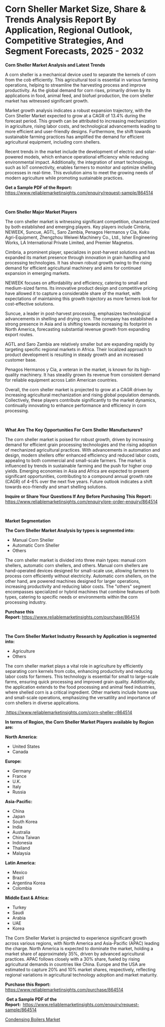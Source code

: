 <p><h1>Corn Sheller Market Size, Share & Trends Analysis Report By Application, Regional Outlook, Competitive Strategies, And Segment Forecasts, 2025 - 2032</h1></p><p><strong>Corn Sheller Market Analysis and Latest Trends</strong></p>
<p><p>A corn sheller is a mechanical device used to separate the kernels of corn from the cob efficiently. This agricultural tool is essential in various farming operations, helping to streamline the harvesting process and improve productivity. As the global demand for corn rises, primarily driven by its applications in food, animal feed, and biofuel production, the corn sheller market has witnessed significant growth.</p><p>Market growth analysis indicates a robust expansion trajectory, with the Corn Sheller Market expected to grow at a CAGR of 13.4% during the forecast period. This growth can be attributed to increasing mechanization in agriculture, rising labor costs, and technological advancements leading to more efficient and user-friendly designs. Furthermore, the shift towards sustainable farming practices has amplified the demand for efficient agricultural equipment, including corn shellers.</p><p>Recent trends in the market include the development of electric and solar-powered models, which enhance operational efficiency while reducing environmental impact. Additionally, the integration of smart technologies, such as IoT connectivity, enables farmers to monitor and optimize shelling processes in real-time. This evolution aims to meet the growing needs of modern agriculture while promoting sustainable practices.</p></p>
<p><strong>Get a Sample PDF of the Report:&nbsp;</strong> <a href="https://www.reliablemarketinsights.com/enquiry/request-sample/864514?utm_campaign=3037&utm_medium=2&utm_source=Github&utm_content=ia&utm_term=10042025&utm_id=corn-sheller">https://www.reliablemarketinsights.com/enquiry/request-sample/864514</a></p>
<p>&nbsp;</p>
<p><strong>Corn Sheller Major Market Players</strong></p>
<p><p>The corn sheller market is witnessing significant competition, characterized by both established and emerging players. Key players include Cimbria, NEWEEK, Suncue, AGTL, Saro Zambia, Penagos Hermanos y Cia, Kuku Agri-Equipment, Zhengzhou Weiwei Machinery Co., Ltd., Isher Engineering Works, LA International Private Limited, and Premier Magnetos. </p><p>Cimbria, a prominent player, specializes in post-harvest solutions and has expanded its market presence through innovation in grain handling and processing technologies. It has shown robust growth owing to the rising demand for efficient agricultural machinery and aims for continued expansion in emerging markets.</p><p>NEWEEK focuses on affordability and efficiency, catering to small and medium-sized farms. Its innovative product design and competitive pricing have allowed it to capture a considerable share of the market, with expectations of maintaining this growth trajectory as more farmers look for cost-effective solutions.</p><p>Suncue, a leader in post-harvest processing, emphasizes technological advancements in shelling and drying corn. The company has established a strong presence in Asia and is shifting towards increasing its footprint in North America, forecasting substantial revenue growth from expanding export routes.</p><p>AGTL and Saro Zambia are relatively smaller but are expanding rapidly by targeting specific regional markets in Africa. Their localized approach to product development is resulting in steady growth and an increased customer base.</p><p>Penagos Hermanos y Cia, a veteran in the market, is known for its high-quality machinery. It has steadily grown its revenue from consistent demand for reliable equipment across Latin American countries.</p><p>Overall, the corn sheller market is projected to grow at a CAGR driven by increasing agricultural mechanization and rising global population demands. Collectively, these players contribute significantly to the market dynamics, continually innovating to enhance performance and efficiency in corn processing.</p></p>
<p>&nbsp;</p>
<p><strong>What Are The Key Opportunities For Corn Sheller Manufacturers?</strong></p>
<p><p>The corn sheller market is poised for robust growth, driven by increasing demand for efficient grain processing technologies and the rising adoption of mechanized agricultural practices. With advancements in automation and design, modern shellers offer enhanced efficiency and reduced labor costs, appealing to both commercial and small-scale farmers. The market is influenced by trends in sustainable farming and the push for higher crop yields. Emerging economies in Asia and Africa are expected to present significant opportunities, contributing to a compound annual growth rate (CAGR) of 4-6% over the next five years. Future outlook indicates a shift towards eco-friendly and smart shelling solutions.</p></p>
<p><strong>Inquire or Share Your Questions If Any Before Purchasing This Report:</strong> <a href="https://www.reliablemarketinsights.com/enquiry/pre-order-enquiry/864514?utm_campaign=3037&utm_medium=2&utm_source=Github&utm_content=ia&utm_term=10042025&utm_id=corn-sheller">https://www.reliablemarketinsights.com/enquiry/pre-order-enquiry/864514</a></p>
<p>&nbsp;</p>
<p><strong>Market Segmentation</strong></p>
<p><strong>The Corn Sheller Market Analysis by types is segmented into:</strong></p>
<p><ul><li>Manual Corn Sheller</li><li>Automatic Corn Sheller</li><li>Others</li></ul></p>
<p><p>The corn sheller market is divided into three main types: manual corn shellers, automatic corn shellers, and others. Manual corn shellers are hand-operated devices designed for small-scale use, allowing farmers to process corn efficiently without electricity. Automatic corn shellers, on the other hand, are powered machines designed for larger operations, increasing productivity and reducing labor costs. The "others" segment encompasses specialized or hybrid machines that combine features of both types, catering to specific needs or environments within the corn processing industry.</p></p>
<p><strong>Purchase this Report:&nbsp;</strong><a href="https://www.reliablemarketinsights.com/purchase/864514?utm_campaign=3037&utm_medium=2&utm_source=Github&utm_content=ia&utm_term=10042025&utm_id=corn-sheller">https://www.reliablemarketinsights.com/purchase/864514</a></p>
<p>&nbsp;</p>
<p><strong>The Corn Sheller Market Industry Research by Application is segmented into:</strong></p>
<p><ul><li>Agriculture</li><li>Others</li></ul></p>
<p><p>The corn sheller market plays a vital role in agriculture by efficiently separating corn kernels from cobs, enhancing productivity and reducing labor costs for farmers. This technology is essential for small to large-scale farms, ensuring quick processing and improved grain quality. Additionally, the application extends to the food processing and animal feed industries, where shelled corn is a critical ingredient. Other markets include home use and small-scale operations, emphasizing the versatility and importance of corn shellers in diverse applications.</p></p>
<p><a href="https://www.reliablemarketinsights.com/corn-sheller-r864514?utm_campaign=3037&utm_medium=2&utm_source=Github&utm_content=ia&utm_term=10042025&utm_id=corn-sheller">&nbsp;https://www.reliablemarketinsights.com/corn-sheller-r864514</a></p>
<p><strong>In terms of Region, the Corn Sheller Market Players available by Region are:</strong></p>
<p>
    <p> <strong> North America: </strong>
        <ul>
            <li>United States</li>
            <li>Canada</li>
        </ul>
        </p> 
    <p> <strong> Europe: </strong>
        <ul>
            <li>Germany</li>
            <li>France</li>
            <li>U.K.</li>
            <li>Italy</li>
            <li>Russia</li>
        </ul>
        </p> 
    <p> <strong> Asia-Pacific: </strong>
        <ul>
            <li>China</li>
            <li>Japan</li>
            <li>South Korea</li>
            <li>India</li>
            <li>Australia</li>
            <li>China Taiwan</li>
            <li>Indonesia</li>
            <li>Thailand</li>
            <li>Malaysia</li>
        </ul>
        </p> 
    <p> <strong> Latin America: </strong>
        <ul>
            <li>Mexico</li>
            <li>Brazil</li>
            <li>Argentina Korea</li>
            <li>Colombia</li>
        </ul>
        </p> 
    <p> <strong> Middle East & Africa: </strong>
        <ul>
            <li>Turkey</li>
            <li>Saudi</li>
            <li>Arabia</li>
            <li>UAE</li>
            <li>Korea</li>
        </ul>
    </p>
    </p>
<p><p>The Corn Sheller Market is projected to experience significant growth across various regions, with North America and Asia-Pacific (APAC) leading the charge. North America is expected to dominate the market, holding a market share of approximately 35%, driven by advanced agricultural practices. APAC follows closely with a 30% share, fueled by rising agricultural demands in countries like China. Europe and the USA are estimated to capture 20% and 10% market shares, respectively, reflecting regional variations in agricultural technology adoption and market maturity.</p></p>
<p><strong>Purchase this Report: </strong><a href="https://www.reliablemarketinsights.com/purchase/864514?utm_campaign=3037&utm_medium=2&utm_source=Github&utm_content=ia&utm_term=10042025&utm_id=corn-sheller">https://www.reliablemarketinsights.com/purchase/864514</a></p>
<p>&nbsp;<strong>Get a Sample PDF of the Report:&nbsp;&nbsp;</strong><a href="https://www.reliablemarketinsights.com/enquiry/request-sample/864514?utm_campaign=3037&utm_medium=2&utm_source=Github&utm_content=ia&utm_term=10042025&utm_id=corn-sheller">https://www.reliablemarketinsights.com/enquiry/request-sample/864514</a></p>
<p><strong></strong></p>
<p><p><a href="https://github.com/santosh758595/Market-Research-Report-List-7/blob/main/condensing-boilers-market.md?utm_campaign=3037&utm_medium=2&utm_source=Github&utm_content=ia&utm_term=10042025&utm_id=corn-sheller">Condensing Boilers Market</a></p></p>